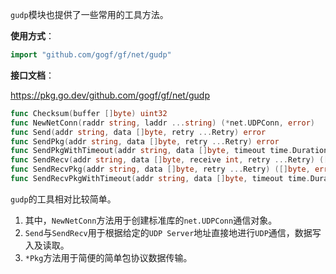 `gudp`模块也提供了一些常用的工具方法。

**使用方式**：
```go
import "github.com/gogf/gf/net/gudp"
```

**接口文档**：

https://pkg.go.dev/github.com/gogf/gf/net/gudp

```go
func Checksum(buffer []byte) uint32
func NewNetConn(raddr string, laddr ...string) (*net.UDPConn, error)
func Send(addr string, data []byte, retry ...Retry) error
func SendPkg(addr string, data []byte, retry ...Retry) error
func SendPkgWithTimeout(addr string, data []byte, timeout time.Duration, retry ...Retry) error
func SendRecv(addr string, data []byte, receive int, retry ...Retry) ([]byte, error)
func SendRecvPkg(addr string, data []byte, retry ...Retry) ([]byte, error)
func SendRecvPkgWithTimeout(addr string, data []byte, timeout time.Duration, retry ...Retry) ([]byte, error)
```

`gudp`的工具相对比较简单。
1. 其中，`NewNetConn`方法用于创建标准库的`net.UDPConn`通信对象。
1. `Send`与`SendRecv`用于根据给定的`UDP Server`地址直接地进行`UDP`通信，数据写入及读取。
1. `*Pkg`方法用于简便的简单包协议数据传输。

